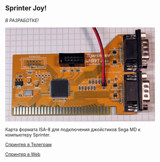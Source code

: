 Sprinter Joy!
-------------

_В РАЗРАБОТКЕ!_

![preview](preview.jpg?raw=true "board_v1.0.0")

Карта формата ISA-8 для подключения джойстиков Sega MD к компьютеру Sprinter.

[Спринтер в Телеграм](https://t.me/zx_sprinter)

[Спринтер в Web](https://www.sprinter.ru/)

